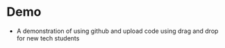 # Demo
- A demonstration of using github and upload code using drag and drop for new tech students 
